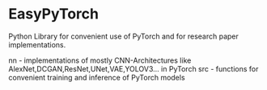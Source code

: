 # EasyPyTorch
Python Library for convenient use of PyTorch and for research paper implementations.

nn - implementations of mostly CNN-Architectures like AlexNet,DCGAN,ResNet,UNet,VAE,YOLOV3... in PyTorch
src - functions for convenient training and inference of PyTorch models

